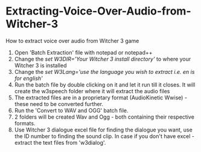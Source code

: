 # Extracting-Voice-Over-Audio-from-Witcher-3
How to extract voice over audio from Witcher 3 game
1. Open 'Batch Extraction' file with notepad or notepad++
2. Change the *set W3DIR='Your Witcher 3 install directory'* to where your Witcher 3 is installed
3. Change the *set W3Lang='use the language you wish to extract i.e. en is for english'*
4. Run the batch file by double clicking on it and let it run till it closes. It will create the w3speech folder where it will extract the audio files
5. The extracted files are in a proprietary format (AudioKinetic Wwise) - these need to be converted further.
6. Run the 'Convert to WAV and OGG' batch file.
7. 2 folders will be created Wav and Ogg - both containing their respective formats.
8. Use Witcher 3 dialogue excel file for finding the dialogue you want, use the ID number to finding the sound clip. In case if you don't have excel - extract the text files from 'w3dialog'.
